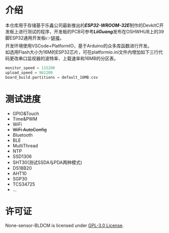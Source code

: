 # 介绍
本仓库用于存储基于乐鑫公司最新推出的***ESP32-WROOM-32E***制作的DevkitC开发板上进行测试的程序，开发板的PCB可参考***LiiGuang***发布在OSHWHUB上的39脚ESP32通用开发板👉[链接](https://oshwhub.com/LiiGuang/esp32-wroom-32d-typec_copy_copy)。  
开发环境使用VSCode+PlatformIO，基于Arduino的众多库函数进行开发。  
如选用Flash大小为16M的ESP32芯片，可在platformio.ini文件内增加如下三行代码更改串口监视器的波特率、上载速率和16MB的分区表。
```C++
monitor_speed = 115200
upload_speed = 961200
board_build.partitions = default_16MB.csv
```
# 测试进度
+ GPIO&Touch
+ Time&PWM
+ WiFi
+ ~~WiFi AutoConfig~~
+ Bluetooth
+ BLE
+ MultiThread
+ NTP
+ SSD1306
+ SHT30(测试SSDA与PDA两种模式)
+ DS18B20
+ AHT10
+ SGP30
+ TCS34725
+ ...  
# 许可证
None-sensor-BLDCM is licensed under [GPL-3.0 License](https://github.com/EternalStarCHN/Trials-on-ESP32-DevkitC/blob/main/LICENSE).
